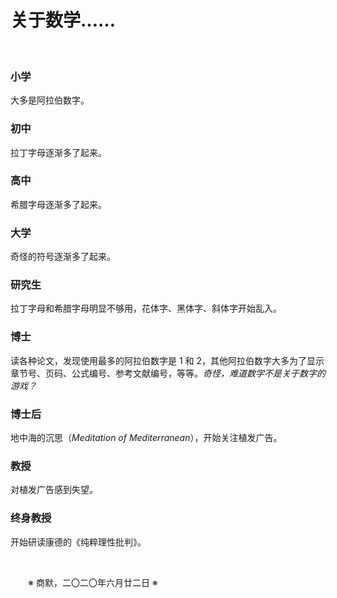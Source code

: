 # 关于数学……

&emsp;&emsp;

### 小学

大多是阿拉伯数字。

### 初中

拉丁字母逐渐多了起来。

### 高中

希腊字母逐渐多了起来。

### 大学

奇怪的符号逐渐多了起来。

### 研究生

拉丁字母和希腊字母明显不够用，花体字、黑体字、斜体字开始乱入。

### 博士

读各种论文，发现使用最多的阿拉伯数字是 1 和 2，其他阿拉伯数字大多为了显示章节号、页码、公式编号、参考文献编号，等等。*奇怪，难道数学不是关于数字的游戏？*

### 博士后

地中海的沉思（*Meditation of Mediterranean*），开始关注植发广告。

### 教授

对植发广告感到失望。

### 终身教授

开始研读康德的《纯粹理性批判》。

&emsp;&emsp;

&emsp;&emsp;※ 商默，二〇二〇年六月廿二日 ※
